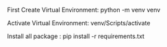 First Create Virtual Environment:   python -m venv venv


Activate Virtual Environment: venv/Scripts/activate


Install all package : pip install -r requirements.txt
